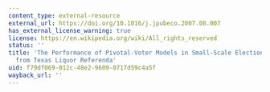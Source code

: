 ```yaml
---
content_type: external-resource
external_url: https://doi.org/10.1016/j.jpubeco.2007.08.007
has_external_license_warning: true
license: https://en.wikipedia.org/wiki/All_rights_reserved
status: ''
title: 'The Performance of Pivotal-Voter Models in Small-Scale Elections: Evidence
  from Texas Liquor Referenda'
uid: f79df069-012c-48e2-9609-0717d59c4a5f
wayback_url: ''
---
```


